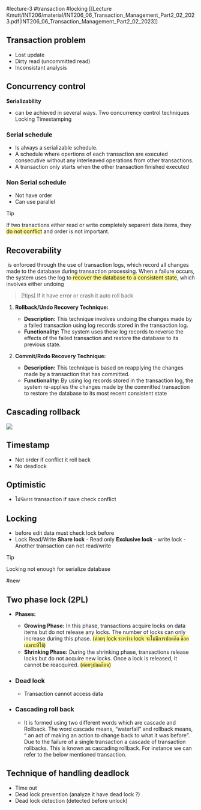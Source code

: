 #lecture-3  #transaction #locking
[[Lecture Kmutt/INT206/material/INT206_06_Transaction_Management_Part2_02_2023.pdf|INT206_06_Transaction_Management_Part2_02_2023]]

## Transaction problem
- Lost update
- Dirty read (uncommitted read)
- Inconsistant analysis
## Concurrency control

**Serializability** 
- can be achieved in several ways. Two concurrency control techniques Locking Timestamping

### Serial schedule 
-  Is always a serializable schedule.
-  A schedule where opertions of each transaction are executed consecutive without any interleaved operations from other transactions. 
-  A transaction only starts when the other transaction finished executed
### Non Serial schedule
- Not have order
- Can use parallel

>[!tip]
>If two tranactions either read or write completely separent data items, they<span style="background:#fff88f"> do not conflict</span> and order is not important.

## Recoverability
 is enforced through the use of transaction logs, which record all changes made to the database during transaction processing. When a failure occurs, the system uses the log to<span style="background:#fff88f"> recover the database to a consistent state</span>, which involves either undoing

>[!tips]
>If it have error or crash it auto roll back

1. **Rollback/Undo Recovery Technique:**
    
    - **Description:** This technique involves undoing the changes made by a failed transaction using log records stored in the transaction log.
    - **Functionality:** The system uses these log records to reverse the effects of the failed transaction and restore the database to its previous state.
    
2. **Commit/Redo Recovery Technique:**
    
    - **Description:** This technique is based on reapplying the changes made by a transaction that has committed.
    - **Functionality:** By using log records stored in the transaction log, the system re-applies the changes made by the committed transaction to restore the database to its most recent consistent state

## Cascading rollback
![](https://i.imgur.com/ZZZx7KW.png)

## Timestamp
- Not order if conflict it roll back
- No deadlock 

## Optimistic
- ไม่จัดการ transaction if save check conflict


## Locking
- before edit data must check lock before
- Lock Read/Write
	**Share lock**
		- Read only
    **Exclusive lock**
		- write lock
		- Another transaction can not read/write


>[!tip]
>Locking not enough for serialize database

#new
## Two phase lock (2PL)
- **Phases:**
    
    - **Growing Phase:** In this phase, transactions acquire locks on data items but do not release any locks. The number of locks can only increase during this phase. <span style="background:#fff88f">(ค่อยๆ lock ระหว่าง lock จะไม่มีการปลดล๊อ ล๊อคเฉพาะที่ใช้)</span>
    - **Shrinking Phase:** During the shrinking phase, transactions release locks but do not acquire new locks. Once a lock is released, it cannot be reacquired. <span style="background:#fff88f">(ค่อยๆปลดล๊อค)</span>
- ### Dead lock
	-  Transaction cannot access data
- ### Cascading roll back
	- It is formed using two different words which are cascade and Rollback. The word cascade means, “waterfall” and rollback means, “ an act of making an action to change back to what it was before”. Due to the failure of a single transaction a cascade of transaction rollbacks. This is known as cascading rollback. For instance we can refer to the below mentioned transaction.

## Technique of handling deadlock
- Time out
- Dead lock prevention (analyze it have dead lock ?)
- Dead lock detection (detected before unlock)
